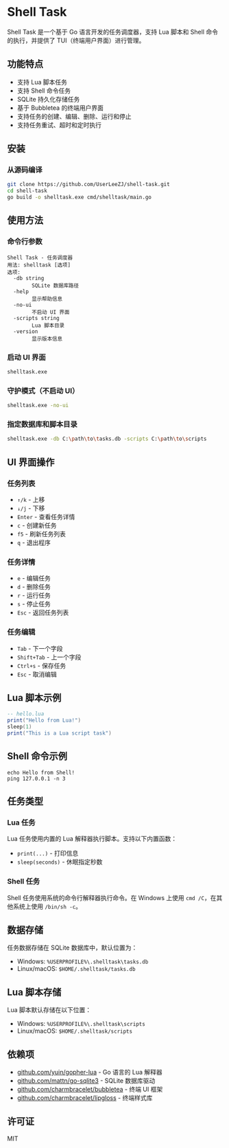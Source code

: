 # Shell Task

Shell Task 是一个基于 Go 语言开发的任务调度器，支持 Lua 脚本和 Shell 命令的执行，并提供了 TUI（终端用户界面）进行管理。

## 功能特点

- 支持 Lua 脚本任务
- 支持 Shell 命令任务
- SQLite 持久化存储任务
- 基于 Bubbletea 的终端用户界面
- 支持任务的创建、编辑、删除、运行和停止
- 支持任务重试、超时和定时执行

## 安装

### 从源码编译

```bash
git clone https://github.com/UserLeeZJ/shell-task.git
cd shell-task
go build -o shelltask.exe cmd/shelltask/main.go
```

## 使用方法

### 命令行参数

```
Shell Task - 任务调度器
用法: shelltask [选项]
选项:
  -db string
        SQLite 数据库路径
  -help
        显示帮助信息
  -no-ui
        不启动 UI 界面
  -scripts string
        Lua 脚本目录
  -version
        显示版本信息
```

### 启动 UI 界面

```bash
shelltask.exe
```

### 守护模式（不启动 UI）

```bash
shelltask.exe -no-ui
```

### 指定数据库和脚本目录

```bash
shelltask.exe -db C:\path\to\tasks.db -scripts C:\path\to\scripts
```

## UI 界面操作

### 任务列表

- `↑/k` - 上移
- `↓/j` - 下移
- `Enter` - 查看任务详情
- `c` - 创建新任务
- `f5` - 刷新任务列表
- `q` - 退出程序

### 任务详情

- `e` - 编辑任务
- `d` - 删除任务
- `r` - 运行任务
- `s` - 停止任务
- `Esc` - 返回任务列表

### 任务编辑

- `Tab` - 下一个字段
- `Shift+Tab` - 上一个字段
- `Ctrl+s` - 保存任务
- `Esc` - 取消编辑

## Lua 脚本示例

```lua
-- hello.lua
print("Hello from Lua!")
sleep(1)
print("This is a Lua script task")
```

## Shell 命令示例

```
echo Hello from Shell!
ping 127.0.0.1 -n 3
```

## 任务类型

### Lua 任务

Lua 任务使用内置的 Lua 解释器执行脚本。支持以下内置函数：

- `print(...)` - 打印信息
- `sleep(seconds)` - 休眠指定秒数

### Shell 任务

Shell 任务使用系统的命令行解释器执行命令。在 Windows 上使用 `cmd /C`，在其他系统上使用 `/bin/sh -c`。

## 数据存储

任务数据存储在 SQLite 数据库中，默认位置为：

- Windows: `%USERPROFILE%\.shelltask\tasks.db`
- Linux/macOS: `$HOME/.shelltask/tasks.db`

## Lua 脚本存储

Lua 脚本默认存储在以下位置：

- Windows: `%USERPROFILE%\.shelltask\scripts`
- Linux/macOS: `$HOME/.shelltask/scripts`

## 依赖项

- [github.com/yuin/gopher-lua](https://github.com/yuin/gopher-lua) - Go 语言的 Lua 解释器
- [github.com/mattn/go-sqlite3](https://github.com/mattn/go-sqlite3) - SQLite 数据库驱动
- [github.com/charmbracelet/bubbletea](https://github.com/charmbracelet/bubbletea) - 终端 UI 框架
- [github.com/charmbracelet/lipgloss](https://github.com/charmbracelet/lipgloss) - 终端样式库

## 许可证

MIT
